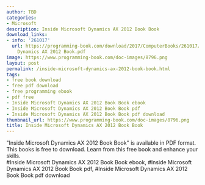 ```yaml
---
author: TBD
categories:
- Microsoft
description: Inside Microsoft Dynamics AX 2012 Book Book
download_links:
- info: '261017'
  url: https://programming-book.com/download/2017/ComputerBooks/261017/Inside Microsoft
    Dynamics AX 2012 Book.pdf
image: https://www.programming-book.com/doc-images/8796.png
layout: post
permalink: /inside-microsoft-dynamics-ax-2012-book-book.html
tags:
- free book download
- free pdf download
- free programming ebook
- pdf free
- Inside Microsoft Dynamics AX 2012 Book Book ebook
- Inside Microsoft Dynamics AX 2012 Book Book pdf
- Inside Microsoft Dynamics AX 2012 Book Book pdf download
thumbnail_url: https://www.programming-book.com/doc-images/8796.png
title: Inside Microsoft Dynamics AX 2012 Book Book
---
```


 
<div class="item-desc text-justify">
  "Inside Microsoft Dynamics AX 2012 Book Book" is available in PDF format. This books is free to download. Learn from this free book and enhance your skills.
  <br>
  #Inside Microsoft Dynamics AX 2012 Book Book ebook, #Inside Microsoft Dynamics AX 2012 Book Book pdf, #Inside Microsoft Dynamics AX 2012 Book Book pdf download
</div>